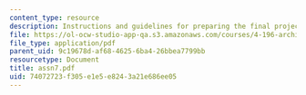 ```yaml
---
content_type: resource
description: Instructions and guidelines for preparing the final project and presentation.
file: https://ol-ocw-studio-app-qa.s3.amazonaws.com/courses/4-196-architecture-design-level-ii-cuba-studio-spring-2004/74072723f305e1e5e8243a21e686ee05_assn7.pdf
file_type: application/pdf
parent_uid: 9c19678d-af68-4625-6ba4-26bbea7799bb
resourcetype: Document
title: assn7.pdf
uid: 74072723-f305-e1e5-e824-3a21e686ee05
---
```

